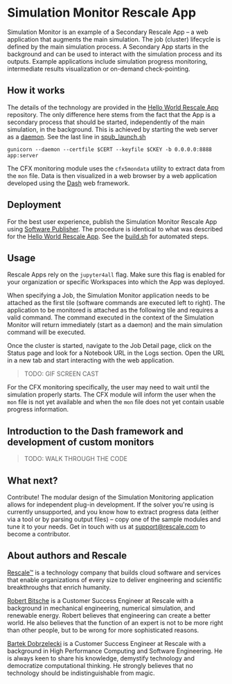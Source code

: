 # Simulation Monitor Rescale App

Simulation Monitor is an example of a Secondary Rescale App – a web application that augments the main simulation. The job (cluster) lifecycle is defined by the main simulation process. A Secondary App starts in the background and can be used to interact with the simulation process and its outputs. Example applications include simulation progress monitoring, intermediate results visualization or on-demand check-pointing.

## How it works

The details of the technology are provided in the [Hello World Rescale App](https://github.com/rescale-labs/App_HelloWorld_Flask/) repository. The only difference here stems from the fact that the App is a secondary process that should be started, independently of the main simulation, in the background. This is achieved by starting the web server as a [daemon](https://en.wikipedia.org/wiki/Daemon_(computing)). See the last line in [spub_launch.sh](spub/spub_launch.sh-templ)

```
gunicorn --daemon --certfile $CERT --keyfile $CKEY -b 0.0.0.0:8888 app:server
```

The CFX monitoring module uses the `cfx5mondata` utility to extract data from the `mon` file. Data is then visualized in a web browser by a web application developed using the [Dash](https://dash.plotly.com/) web framework.

## Deployment

For the best user experience, publish the Simulation Monitor Rescale App using [Software Publisher](https://rescale.com/documentation/main/platform-guides/bring-your-own-software-with-rescale-software-publisher/). The procedure is identical to what was described for the [Hello World Rescale App](https://github.com/rescale-labs/App_HelloWorld_Flask/tree/main#publishing-a-rescale-app-using-the-rescale-software-publisher). See the [build.sh](spub/build.sh) for automated steps.

## Usage

Rescale Apps rely on the `jupyter4all` flag. Make sure this flag is enabled for your organization or specific Workspaces into which the App was deployed.

When specifying a Job, the Simulation Monitor application needs to be attached as the first tile (software commands are executed left to right). The application to be monitored is attached as the following tile and requires a valid command. The command executed in the context of the Simulation Monitor will return immediately (start as a daemon) and the main simulation command will be executed.

Once the cluster is started, navigate to the Job Detail page, click on the Status page and look for a Notebook URL in the Logs section. Open the URL in a new tab and start interacting with the web application.

> TODO: GIF SCREEN CAST

For the CFX monitoring specifically, the user may need to wait until the simulation properly starts. The CFX module will inform the user when the `mon` file is not yet available and when the `mon` file does not yet contain usable progress information.

## Introduction to the Dash framework and development of custom monitors

> TODO: WALK THROUGH THE CODE

## What next?

Contribute! The modular design of the Simulation Monitoring application allows for independent plug-in development. If the solver you're using is currently unsupported, and you know how to extract progress data (either via a tool or by parsing output files) – copy one of the sample modules and tune it to your needs. Get in touch with us at support@rescale.com to become a contributor.

## About authors and Rescale

[Rescale™](https://rescale.com) is a technology company that builds cloud software and services that enable organizations of every size to deliver engineering and scientific breakthroughs that enrich humanity.

[Robert Bitsche](https://www.linkedin.com/in/robertbitsche/) is a Customer Success Engineer at Rescale with a background in mechanical engineering, numerical simulation, and renewable energy. Robert believes that engineering can create a better world. He also believes that the function of an expert is not to be more right than other people, but to be wrong for more sophisticated reasons.

[Bartek Dobrzelecki](https://linkedin.com/in/bardobrze) is a Customer Success Engineer at Rescale with a background in High Performance Computing and Software Engineering. He is always keen to share his knowledge, demystify technology and democratize computational thinking. He strongly believes that no technology should be indistinguishable from magic.
